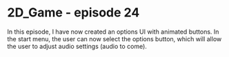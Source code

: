 # 2D_Game - episode 24

In this episode, I have now created an options UI with animated buttons. In the start menu, the user can now select the options button, which will allow the user to adjust audio settings (audio to come).
